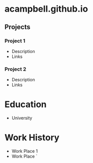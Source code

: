 # acampbell.github.io

## Projects
### Project 1
- Description
- Links
### Project 2
- Description
- Links
# Education
- University
# Work History
- Work Place 1
- Work Place `

